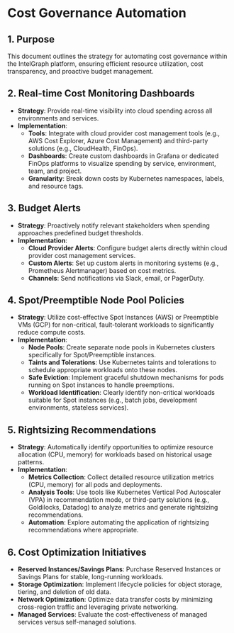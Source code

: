# Cost Governance Automation

## 1. Purpose

This document outlines the strategy for automating cost governance within the IntelGraph platform, ensuring efficient resource utilization, cost transparency, and proactive budget management.

## 2. Real-time Cost Monitoring Dashboards

*   **Strategy**: Provide real-time visibility into cloud spending across all environments and services.
*   **Implementation**:
    *   **Tools**: Integrate with cloud provider cost management tools (e.g., AWS Cost Explorer, Azure Cost Management) and third-party solutions (e.g., CloudHealth, FinOps).
    *   **Dashboards**: Create custom dashboards in Grafana or dedicated FinOps platforms to visualize spending by service, environment, team, and project.
    *   **Granularity**: Break down costs by Kubernetes namespaces, labels, and resource tags.

## 3. Budget Alerts

*   **Strategy**: Proactively notify relevant stakeholders when spending approaches predefined budget thresholds.
*   **Implementation**:
    *   **Cloud Provider Alerts**: Configure budget alerts directly within cloud provider cost management services.
    *   **Custom Alerts**: Set up custom alerts in monitoring systems (e.g., Prometheus Alertmanager) based on cost metrics.
    *   **Channels**: Send notifications via Slack, email, or PagerDuty.

## 4. Spot/Preemptible Node Pool Policies

*   **Strategy**: Utilize cost-effective Spot Instances (AWS) or Preemptible VMs (GCP) for non-critical, fault-tolerant workloads to significantly reduce compute costs.
*   **Implementation**:
    *   **Node Pools**: Create separate node pools in Kubernetes clusters specifically for Spot/Preemptible instances.
    *   **Taints and Tolerations**: Use Kubernetes taints and tolerations to schedule appropriate workloads onto these nodes.
    *   **Safe Eviction**: Implement graceful shutdown mechanisms for pods running on Spot instances to handle preemptions.
    *   **Workload Identification**: Clearly identify non-critical workloads suitable for Spot instances (e.g., batch jobs, development environments, stateless services).

## 5. Rightsizing Recommendations

*   **Strategy**: Automatically identify opportunities to optimize resource allocation (CPU, memory) for workloads based on historical usage patterns.
*   **Implementation**:
    *   **Metrics Collection**: Collect detailed resource utilization metrics (CPU, memory) for all pods and deployments.
    *   **Analysis Tools**: Use tools like Kubernetes Vertical Pod Autoscaler (VPA) in recommendation mode, or third-party solutions (e.g., Goldilocks, Datadog) to analyze metrics and generate rightsizing recommendations.
    *   **Automation**: Explore automating the application of rightsizing recommendations where appropriate.

## 6. Cost Optimization Initiatives

*   **Reserved Instances/Savings Plans**: Purchase Reserved Instances or Savings Plans for stable, long-running workloads.
*   **Storage Optimization**: Implement lifecycle policies for object storage, tiering, and deletion of old data.
*   **Network Optimization**: Optimize data transfer costs by minimizing cross-region traffic and leveraging private networking.
*   **Managed Services**: Evaluate the cost-effectiveness of managed services versus self-managed solutions.
